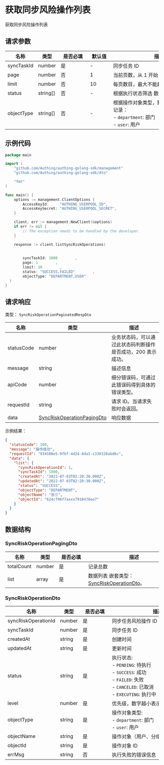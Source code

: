 # 获取同步风险操作列表

<!--
  警告⚠️：
  不要直接修改该文档，
  https://github.com/Authing/authing-docs-factory
  使用该项目进行生成
-->

<LastUpdated />

获取同步风险操作列表

## 请求参数

| 名称 | 类型 | <div style="width:80px">是否必填</div> | <div style="width:60px">默认值</div> | <div style="width:300px">描述</div> | <div style="width:200px">示例值</div> |
| ---- | ---- | ---- | ---- | ---- | ---- |
 | syncTaskId | number  | 是 | - | 同步任务 ID  | `1000` |
 | page | number  | 否 | 1 | 当前页数，从 1 开始  | `1` |
 | limit | number  | 否 | 10 | 每页数目，最大不能超过 50，默认为 10  | `10` |
 | status | string[]  | 否 | - | 根据执行状态筛选 数组长度限制：50。 | `["SUCCESS","FAILED"]` |
 | objectType | string[]  | 否 | - | 根据操作对象类型，默认获取所有类型的记录：<br>- `department`: 部门<br>- `user`: 用户<br>      | `["DEPARTMENT","USER"]` |


## 示例代码
```go
package main

import (
    "github.com/Authing/authing-golang-sdk/management"
    "github.com/Authing/authing-golang-sdk/dto"

    "fmt"
)

func main() {
    options := management.ClientOptions {
        AccessKeyId:     "AUTHING_USERPOOL_ID",
        AccessKeySecret: "AUTHING_USERPOOL_SECRET",
    }

    client, err := management.NewClient(&options)
    if err != nil {
        // The exception needs to be handled by the developer.
    }

    response := client.listSyncRiskOperations(
    
     
        syncTaskId: 1000        , 
        page: 1        , 
        limit: 10        , 
        status: "SUCCESS,FAILED"        , 
        objectType: "DEPARTMENT,USER"        
  )
}
```


## 请求响应

类型： `SyncRiskOperationPaginatedRespDto`

| 名称 | 类型 | 描述 |
| ---- | ---- | ---- |
| statusCode | number | 业务状态码，可以通过此状态码判断操作是否成功，200 表示成功。 |
| message | string | 描述信息 |
| apiCode | number | 细分错误码，可通过此错误码得到具体的错误类型。 |
| requestId | string | 请求 ID。当请求失败时会返回。 |
| data | <a href="#SyncRiskOperationPagingDto">SyncRiskOperationPagingDto</a> | 响应数据 |



示例结果：

```json
{
  "statusCode": 200,
  "message": "操作成功",
  "requestId": "934108e5-9fbf-4d24-8da1-c330328abd6c",
  "data": {
    "list": {
      "syncRiskOperationId": 1,
      "syncTaskId": 1000,
      "createdAt": "2022-07-03T02:20:30.000Z",
      "updatedAt": "2022-07-03T02:20:30.000Z",
      "status": "SUCCESS",
      "objectType": "DEPARTMENT",
      "objectName": "张三",
      "objectId": "624cf96f7axxx7918478ee7"
    }
  }
}
```

## 数据结构


### <a id="SyncRiskOperationPagingDto"></a> SyncRiskOperationPagingDto

| 名称 | 类型 | <div style="width:80px">是否必填</div> | <div style="width:300px">描述</div> | <div style="width:200px">示例值</div> |
| ---- |  ---- | ---- | ---- | ---- |
| totalCount | number | 是 | 记录总数   |  |
| list | array | 是 | 数据列表 嵌套类型：<a href="#SyncRiskOperationDto">SyncRiskOperationDto</a>。  |  |


### <a id="SyncRiskOperationDto"></a> SyncRiskOperationDto

| 名称 | 类型 | <div style="width:80px">是否必填</div> | <div style="width:300px">描述</div> | <div style="width:200px">示例值</div> |
| ---- |  ---- | ---- | ---- | ---- |
| syncRiskOperationId | number | 是 | 同步任务风险操作 ID   |  `1` |
| syncTaskId | number | 是 | 同步任务 ID   |  `1000` |
| createdAt | string | 是 | 创建时间   |  `2022-07-03T02:20:30.000Z` |
| updatedAt | string | 是 | 更新时间   |  `2022-07-03T02:20:30.000Z` |
| status | string | 是 | 执行状态:<br>- `PENDING`: 待执行<br>- `SUCCESS`: 成功<br>- `FAILED`: 失败<br>- `CANCELED`: 已取消<br>- `EXECUTING`: 执行中<br>       | PENDING |
| level | number | 是 | 优先级，数字越小表示优先级越高。   |  |
| objectType | string | 是 | 操作对象类型:<br>- `department`: 部门<br>- `user`: 用户<br>       | DEPARTMENT |
| objectName | string | 是 | 操作对象（用户、分组、部门）名称   |  `张三` |
| objectId | string | 是 | 操作对象 ID   |  `624cf96f7axxx7918478ee7` |
| errMsg | string | 否 | 执行失败的错误信息   |  |


